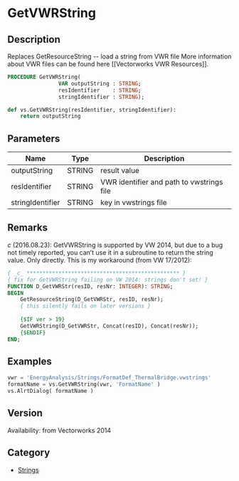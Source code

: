 # GetVWRString

## Description
Replaces GetResourceString -- load a string from VWR file
More information about VWR files can be found here [[Vectorworks VWR Resources]].

```pascal
PROCEDURE GetVWRString(
				VAR outputString : STRING;
				resIdentifier    : STRING;
				stringIdentifier : STRING);
```

```python
def vs.GetVWRString(resIdentifier, stringIdentifier):
    return outputString
```

## Parameters
|Name|Type|Description|
|---|---|---|
|outputString|STRING|result value|
|resIdentifier|STRING|VWR identifier and path to vwstrings file|
|stringIdentifier|STRING|key in vwstrings file|

## Remarks
*_c_* (2016.08.23): 
GetVWRString is supported by VW 2014, but due to a bug not timely reported, you can’t use it in a subroutine to return the string value. Only directly. This is my workaround (from VW 17/2012):

```pascal
{ _c_ ************************************************ }
{ fix for GetVWRString failing on VW 2014: strings don't set! }
FUNCTION D_GetVWRStr(resID, resNr: INTEGER): STRING;
BEGIN
	GetResourceString(D_GetVWRStr, resID, resNr); 
	{ this silently fails on later versions }
		
	{$IF ver > 19}
	GetVWRString(D_GetVWRStr, Concat(resID), Concat(resNr));
	{$ENDIF}
END;
```

## Examples
```python
vwr = 'EnergyAnalysis/Strings/FormatDef_ThermalBridge.vwstrings'
formatName = vs.GetVWRString(vwr, 'FormatName' )
vs.AlrtDialog( formatName )
```

## Version
Availability: from Vectorworks 2014

## Category
* [Strings](../Categories/Strings.md)
